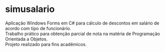 # simusalario
Aplicação Windows Forms em C# para cálculo de descontos em salário de acordo com tipo de funcionário. <br>
Trabalho prático para obtenção parcial de nota na matéria de Programação Orientada a Objetos. <br>
Projeto realizado para fins acadêmicos.
